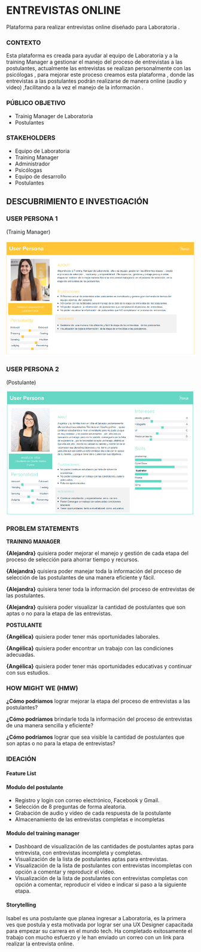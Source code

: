 # ENTREVISTAS ONLINE
Plataforma para realizar entrevistas online diseñado  para Laboratoria .

### CONTEXTO
Esta plataforma es creada para ayudar al equipo de Laboratoria y a la training Manager  a gestionar el manejo del proceso de entrevistas a las postulantes, actualmente  las entrevistas  se realizan  personalmente con las psicólogas , para mejorar  este proceso creamos  esta plataforma  , donde las entrevistas a las postulantes podrán realizarse de manera online  (audio y video) ,facilitando  a la vez el manejo de la información .

### PÚBLICO OBJETIVO
-	Trainig Manager de Laboratoria
-	Postulantes

### STAKEHOLDERS
- Equipo de Laboratoria
- Training Manager
- Administrador
- Psicólogas
- Equipo de desarrollo
- Postulantes

## DESCUBRIMIENTO E INVESTIGACIÓN

### USER PERSONA 1
(Trainig Manager)

![user person](assets/images/useradmin.png "userperson1")

### USER PERSONA 2
(Postulante)

![user person](assets/images/userestudiante.png "userperson2")

### PROBLEM STATEMENTS

**TRAINING MANAGER**

**{Alejandra}** quisiera poder mejorar el manejo y gestión de cada etapa del proceso de selección para ahorrar tiempo y recursos.

**{Alejandra}** quisiera  poder manejar toda la información del proceso de selección de las postulantes de una manera eficiente y fácil.

**{Alejandra}** quisiera tener toda la información del proceso de entrevistas de las postulantes.

**{Alejandra}** quisiera poder  visualizar la cantidad de postulantes que son aptas o no  para la etapa de las  entrevistas.

**POSTULANTE**

**{Angélica}** quisiera poder tener más oportunidades laborales.

**{Angélica}** quisiera poder encontrar un trabajo con las condiciones adecuadas.

**{Angélica}** quisiera poder tener más oportunidades educativas y continuar con sus estudios.


### HOW MIGHT WE (HMW)

**¿Cómo podríamos**  lograr mejorar la etapa del proceso de entrevistas a las postulantes?

**¿Cómo podríamos**  brindarle toda la información del proceso de entrevistas de una manera sencilla y eficiente?

**¿Cómo podríamos**  lograr que sea visible la cantidad  de postulantes que son aptas o no para la etapa de entrevistas?

### IDEACIÓN 
#### Feature List
#### Modulo del postulante
-	Registro y login con correo electrónico, Facebook y Gmail.
-	Selección de 8 preguntas de forma aleatoria.
-	Grabación de audio y video de cada respuesta de la postulante 
-	Almacenamiento de las entrevistas completas e incompletas

#### Modulo del training manager
-	Dashboard de visualización de las cantidades de postulantes aptas para entrevista, con entrevistas incompleta y completas.
-	Visualización de la lista de postulantes aptas para entrevistas.
-	Visualización de la lista de postulantes con entrevistas incompletas con opción a comentar y reproducir el video.
-	Visualización de la lista de postulantes con entrevistas completas con opción a comentar, reproducir el video e indicar si paso a la siguiente etapa.

#### Storytelling
Isabel  es una postulante que planea ingresar a Laboratoria, es la primera ves que postula y esta motivada por lograr ser una UX Designer capacitada para empezar su carrera en el mundo tech.
Ha completado exitosamente el trabajo con mucho esfuerzo y le han enviado un correo con un link para realizar la entrevista online.
